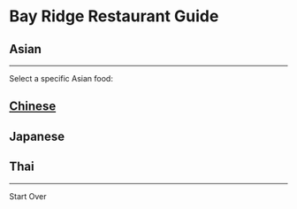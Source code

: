 # Bay Ridge Restaurant Guide
## Asian
---
Select a specific Asian food:
## [Chinese](asian/chinese.md)
## Japanese
## Thai
---
Start Over